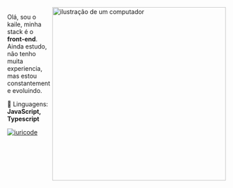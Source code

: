 <img src="https://raw.githubusercontent.com/MicaelliMedeiros/micaellimedeiros/master/image/computer-illustration.png" alt="ilustração de um computador" min-width="400px" max-width="400px" width="400px" align="right">

<p align="left"> 
  Olá, sou o kaile, minha stack é o <strong>front-end</strong>.<br>
  Ainda estudo, não tenho muita experiencia, mas estou constantemente evoluindo.
</p>

<p align="left">
  🦄 Linguagens:  <strong>JavaScript, Typescript</strong>
</p>

[![iuricode](https://github-readme-stats.vercel.app/api/top-langs/?username=kailes2&layout=compact&theme=radical)](https://github.com/anuraghazra/github-readme-stats)
